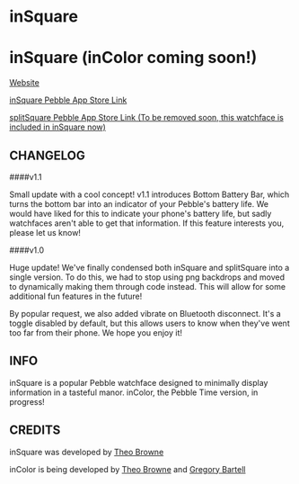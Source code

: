 # inSquare

inSquare (inColor coming soon!)
==============
[Website](http://inSquare.Theo.website)

[inSquare Pebble App Store Link](https://apps.getpebble.com/applications/54d9664963eb418376000045)

[splitSquare Pebble App Store Link (To be removed soon, this watchface is included in inSquare now)](https://apps.getpebble.com/applications/54daffc8097dff75f7000060)

CHANGELOG
------------

####v1.1

Small update with a cool concept! v1.1 introduces Bottom Battery Bar, which turns the bottom bar into an indicator of your Pebble's battery life. We would have liked for this to indicate your phone's battery life, but sadly watchfaces aren't able to get that information. If this feature interests you, please let us know!


####v1.0

Huge update! We've finally condensed both inSquare and splitSquare into a single version. To do this, we had to stop using png backdrops and moved to dynamically making them through code instead. This will allow for some additional fun features in the future!

By popular request, we also added vibrate on Bluetooth disconnect. It's a toggle disabled by default, but this allows users to know when they've went too far from their phone. We hope you enjoy it!

INFO
------------
inSquare is a popular Pebble watchface designed to minimally display information in a tasteful manor. inColor, the Pebble Time version, in progress!

CREDITS
------------
inSquare was developed by [Theo Browne](http://TheoBrowne.com)

inColor is being developed by [Theo Browne](http://TheoBrowne.com) and [Gregory Bartell](http://gregorybartell.com)